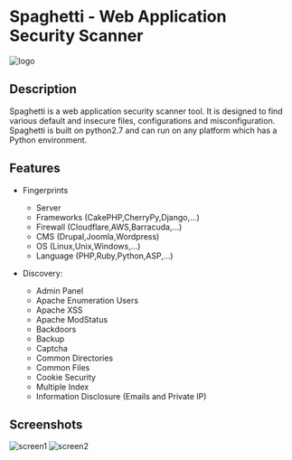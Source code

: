 # Spaghetti - Web Application Security Scanner

 ![logo](https://github.com/m4ll0k/Spaghetti/blob/master/screenshots/logo.png)

## Description
Spaghetti is a web application security scanner tool. It is designed to find various default and insecure files, configurations and misconfiguration. Spaghetti is built on python2.7 and can run on any platform which has a Python environment.

## Features
- Fingerprints
  - Server
  - Frameworks (CakePHP,CherryPy,Django,...)
  - Firewall (Cloudflare,AWS,Barracuda,...)
  - CMS (Drupal,Joomla,Wordpress)
  - OS (Linux,Unix,Windows,...)
  - Language (PHP,Ruby,Python,ASP,...)

- Discovery:
  - Admin Panel
  - Apache Enumeration Users
  - Apache XSS
  - Apache ModStatus
  - Backdoors
  - Backup
  - Captcha
  - Common Directories
  - Common Files
  - Cookie Security
  - Multiple Index
  - Information Disclosure (Emails and Private IP)

## Screenshots
![screen1](https://github.com/m4ll0k/Spaghetti/blob/master/screenshots/screenshot_1.png)
![screen2](https://github.com/m4ll0k/Spaghetti/blob/master/screenshots/screenshot_2.png)
